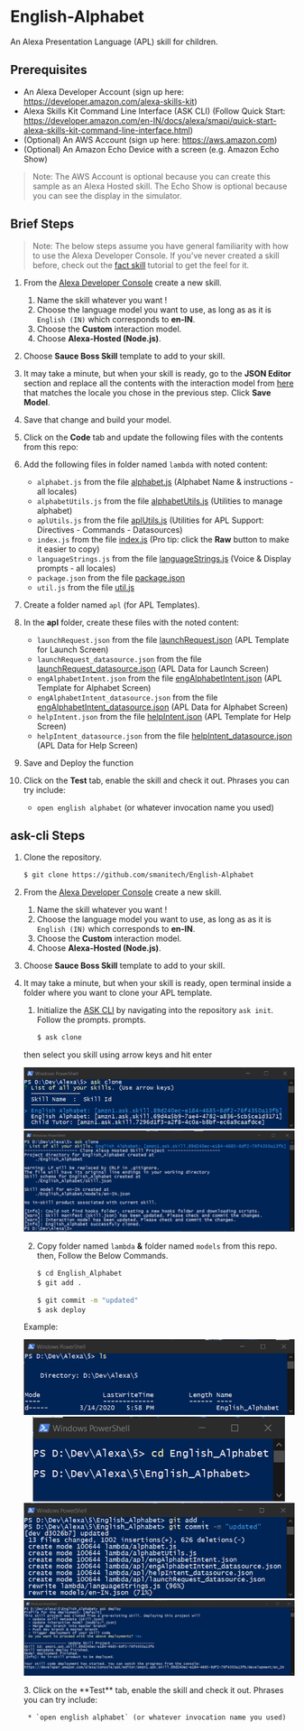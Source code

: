 # English-Alphabet
An Alexa Presentation Language (APL) skill for children.

## Prerequisites

* An Alexa Developer Account (sign up here: https://developer.amazon.com/alexa-skills-kit)
* Alexa Skills Kit Command Line Interface (ASK CLI) (Follow Quick Start: https://developer.amazon.com/en-IN/docs/alexa/smapi/quick-start-alexa-skills-kit-command-line-interface.html)
* (Optional) An AWS Account (sign up here: https://aws.amazon.com)
* (Optional) An Amazon Echo Device with a screen (e.g. Amazon Echo Show)

> Note: The AWS Account is optional because you can create this sample as an Alexa Hosted skill.  The Echo Show is optional because you can see the display in the simulator.

## Brief Steps

> Note: The below steps assume you have general familiarity with how to use the Alexa Developer Console.  If you've never created a skill before, check out the [fact skill](https://github.com/alexa/skill-sample-nodejs-fact) tutorial to get the feel for it.

1. From the [Alexa Developer Console](https://developer.amazon.com/alexa/console/ask) create a new skill.
    1. Name the skill whatever you want !
    2. Choose the language model you want to use, as long as as it is `English (IN)` which corresponds to **en-IN**.
    3. Choose the **Custom** interaction model.
    4. Choose **Alexa-Hosted (Node.js)**.
2. Choose **Sauce Boss Skill** template to add to your skill.
3. It may take a minute, but when your skill is ready, go to the **JSON Editor** section and replace all the contents with the interaction model from [here](./models) that matches the locale you chose in the previous step.  Click **Save Model**.
4. Save that change and build your model.
5. Click on the **Code** tab and update the following files with the contents from this repo:

6. Add the following files in folder named `lambda` with noted content:
    * `alphabet.js` from the file [alphabet.js](./lambda/alphabet.js) (Alphabet Name & instructions - all locales)
    * `alphabetUtils.js` from the file [alphabetUtils.js](./lambda/alphabetUtils) (Utilities to manage alphabet)
    * `aplUtils.js` from the file [aplUtils.js](./lambda/aplUtils.js) (Utilities for APL Support: Directives - Commands - Datasources)
    * `index.js` from the file [index.js](./lambda/index.js) (Pro tip: click the **Raw** button to make it easier to copy)
    * `languageStrings.js` from the file [languageStrings.js](./lambda/languageStrings.js) (Voice & Display prompts - all locales)
    * `package.json` from the file [package.json](./lambda/package.json)
    * `util.js` from the file [util.js](./lambda/util.js)
7. Create a folder named `apl` (for APL Templates).
8. In the **apl** folder, create these files with the noted content:
    * `launchRequest.json` from the file [launchRequest.json](./lambda/apl/launchRequest.json) (APL Template for Launch Screen)
    * `launchRequest_datasource.json` from the file [launchRequest_datasource.json](./lambda/apl/launchRequest_datasource.json) (APL Data for Launch Screen)
    * `engAlphabetIntent.json` from the file [engAlphabetIntent.json](./lambda/apl/engAlphabetIntent.json) (APL Template for Alphabet Screen)
    * `engAlphabetIntent_datasource.json` from the file [engAlphabetIntent_datasource.json](./lambda/apl/engAlphabetIntent_datasource.json) (APL Data for Alphabet Screen)
    * `helpIntent.json` from the file [helpIntent.json](./lambda/apl/helpIntent.json) (APL Template for Help Screen)
    * `helpIntent_datasource.json` from the file [helpIntent_datasource.json](./lambda/apl/helpIntent_datasource.json) (APL Data for Help Screen)

9. Save and Deploy the function
10. Click on the **Test** tab, enable the skill and check it out.  Phrases you can try include:
    * `open english alphabet` (or whatever invocation name you used)

## ask-cli Steps

1. Clone the repository.

	```bash
	$ git clone https://github.com/smanitech/English-Alphabet
	```

2. From the [Alexa Developer Console](https://developer.amazon.com/alexa/console/ask) create a new skill.
    1. Name the skill whatever you want !
    2. Choose the language model you want to use, as long as as it is `English (IN)` which corresponds to **en-IN**.
    3. Choose the **Custom** interaction model.
    4. Choose **Alexa-Hosted (Node.js)**.
3. Choose **Sauce Boss Skill** template to add to your skill.
4. It may take a minute, but when your skill is ready, open terminal inside a folder where you want to clone your APL template.

    1. Initialize the [ASK CLI](https://developer.amazon.com/docs/smapi/quick-start-alexa-skills-kit-command-line-interface.html) by navigating into the repository `ask init`. Follow the prompts.
    prompts.

    	```bash
    	$ ask clone
    	```
      then select you skill using arrow keys and hit enter
      <p align='center'>
        <img src='https://raw.githubusercontent.com/smanitech/English-Alphabet/master/Screenshots/1.png'><br/>
        <img src='https://raw.githubusercontent.com/smanitech/English-Alphabet/master/Screenshots/2.png'>
      </p>

    2. Copy folder named `lambda` **&** folder named `models` from this repo. then, Follow the Below Commands.

    	```bash
    	$ cd English_Alphabet
    	$ git add .
    	```
        ```bash
        $ git commit -m "updated"
        $ ask deploy
        ```
      Example:
      <p align='center'>
        <img src='https://raw.githubusercontent.com/smanitech/English-Alphabet/master/Screenshots/3.png'><br/>
        <img src='https://raw.githubusercontent.com/smanitech/English-Alphabet/master/Screenshots/4.png'><br/>
        <img src='https://raw.githubusercontent.com/smanitech/English-Alphabet/master/Screenshots/5.png'><br/>
        <img src='https://raw.githubusercontent.com/smanitech/English-Alphabet/master/Screenshots/6.png'><br/>
      </p>
    3. Click on the **Test** tab, enable the skill and check it out.  Phrases you can try include:

        * `open english alphabet` (or whatever invocation name you used)
